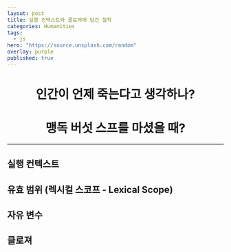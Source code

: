 ```yaml
---
layout: post
title: 실행 컨텍스트와 클로져에 담긴 철학
categories: Humanities
tags:
  - js
hero: "https://source.unsplash.com/random"
overlay: purple
published: true
---
```


# <center>인간이 언제 죽는다고 생각하나?</center>

# <center>맹독 버섯 스프를 마셨을 때?</center>

---

## 실행 컨텍스트

## 유효 범위 (렉시컬 스코프 - Lexical Scope)

## 자유 변수

## 클로져
